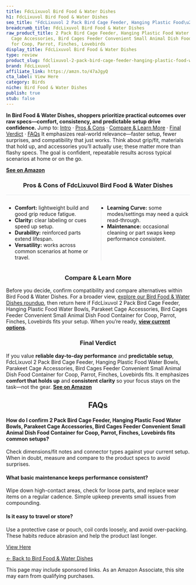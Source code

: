 ```yaml
---
title: FdcLixuvol Bird Food & Water Dishes
h1: FdcLixuvol Bird Food & Water Dishes
seo_title: "FdcLixuvol 2 Pack Bird Cage Feeder, Hanging Plastic Food\u2026"
breadcrumb_title: FdcLixuvol Bird Food & Water Dishes
raw_product_title: 2 Pack Bird Cage Feeder, Hanging Plastic Food Water Bowls, Parakeet
  Cage Accessories, Bird Cages Feeder Convenient Small Animal Dish Food Container
  for Coop, Parrot, Finches, Lovebirds
display_title: FdcLixuvol Bird Food & Water Dishes
type: review
product_slug: fdclixuvol-2-pack-bird-cage-feeder-hanging-plastic-food-water-bowls-par-d5b3b808
brand: FdcLixuvol
affiliate_link: https://amzn.to/47aJgyQ
cta_label: View Here
category: Birds
niche: Bird Food & Water Dishes
publish: true
stub: false
---
```


<div id="intro" class="full-width"><p><strong>In Bird Food & Water Dishes, shoppers prioritize practical outcomes over raw specs&mdash;comfort, consistency, and predictable setup drive confidence.</strong> Jump to: <a href="#intro">Intro</a> · <a href="#pros-cons">Pros &amp; Cons</a> · <a href="#compare-more">Compare &amp; Learn More</a> · <a href="#verdict">Final Verdict</a> · <a href="#faqs">FAQs</a> It emphasizes real-world relevance&mdash;faster setup, fewer surprises, and compatibility that just works. Think about grip/fit, materials that hold up, and accessories you’ll actually use; these matter more than flashy specs. The goal is confident, repeatable results across typical scenarios at home or on the go.</p><p><a href="https://amzn.to/47aJgyQ" rel="nofollow sponsored noopener" target="_blank"><strong>See on Amazon</strong></a></p></div>
<h3 id="pros-cons" style="text-align:center;">Pros &amp; Cons of FdcLixuvol Bird Food & Water Dishes</h3>
<div class="pc-grid" style="display:grid;grid-template-columns:1fr 1fr;gap:16px;border-top:1px solid #e5e7eb;padding-top:12px;">
  <ul>
    <li><strong>Comfort:</strong> lightweight build and good grip reduce fatigue.</li>
    <li><strong>Clarity:</strong> clear labeling or cues speed up setup.</li>
    <li><strong>Durability:</strong> reinforced parts extend lifespan.</li>
    <li><strong>Versatility:</strong> works across common scenarios at home or travel.</li>
  </ul>
  <ul style="border-left:1px solid #e5e7eb;padding-left:16px;">
    <li><strong>Learning Curve:</strong> some modes/settings may need a quick read-through.</li>
    <li><strong>Maintenance:</strong> occasional cleaning or part swaps keep performance consistent.</li>
  </ul>
</div>


<h3 id="compare-more" style="text-align:center;">Compare &amp; Learn More</h3>
<p>Before you decide, confirm compatibility and compare alternatives within Bird Food & Water Dishes. For a broader view, <a href="#">explore our Bird Food & Water Dishes roundup</a>, then return here if FdcLixuvol 2 Pack Bird Cage Feeder, Hanging Plastic Food Water Bowls, Parakeet Cage Accessories, Bird Cages Feeder Convenient Small Animal Dish Food Container for Coop, Parrot, Finches, Lovebirds fits your setup. When you’re ready, <a href="https://amzn.to/47aJgyQ" rel="nofollow sponsored noopener" target="_blank"><strong>view current options</strong></a>.</p>

<h3 id="verdict" style="text-align:center;">Final Verdict</h3>
<p>If you value <strong>reliable day-to-day performance</strong> and <strong>predictable setup</strong>, FdcLixuvol 2 Pack Bird Cage Feeder, Hanging Plastic Food Water Bowls, Parakeet Cage Accessories, Bird Cages Feeder Convenient Small Animal Dish Food Container for Coop, Parrot, Finches, Lovebirds fits. It emphasizes <strong>comfort that holds up</strong> and <strong>consistent clarity</strong> so your focus stays on the task&mdash;not the gear. <a href="https://amzn.to/47aJgyQ" rel="nofollow sponsored noopener" target="_blank"><strong>See on Amazon</strong></a></p>

<h2 id="faqs" style="text-align:center;">FAQs</h2>
<h4><strong>How do I confirm 2 Pack Bird Cage Feeder, Hanging Plastic Food Water Bowls, Parakeet Cage Accessories, Bird Cages Feeder Convenient Small Animal Dish Food Container for Coop, Parrot, Finches, Lovebirds fits common setups?</strong></h4>
<p>Check dimensions/fit notes and connector types against your current setup. When in doubt, measure and compare to the product specs to avoid surprises.</p>
<h4><strong>What basic maintenance keeps performance consistent?</strong></h4>
<p>Wipe down high-contact areas, check for loose parts, and replace wear items on a regular cadence. Simple upkeep prevents small issues from compounding.</p>
<h4><strong>Is it easy to travel or store?</strong></h4>
<p>Use a protective case or pouch, coil cords loosely, and avoid over-packing. These habits reduce abrasion and help the product last longer.</p>

<p><a class="btn" href="https://amzn.to/47aJgyQ" target="_blank" rel="nofollow sponsored noopener">View Here</a></p>
<p><a href="/roundups/birds/bird-food-water-dishes/">← Back to Bird Food & Water Dishes</a></p>
<aside class="disclosure">This page may include sponsored links. As an Amazon Associate, this site may earn from qualifying purchases.</aside>
